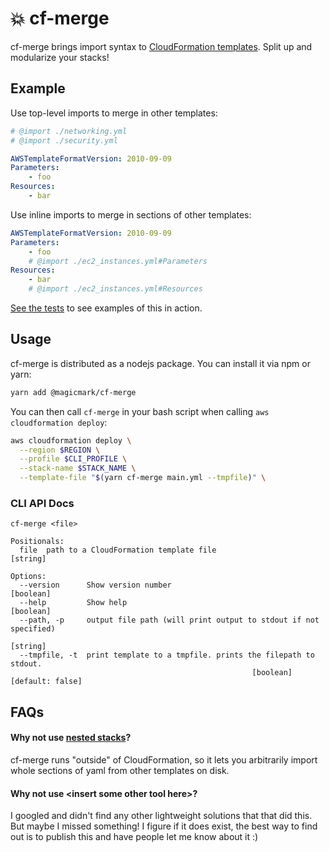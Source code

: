 # 💥 cf-merge

cf-merge brings import syntax to [CloudFormation templates](https://aws.amazon.com/cloudformation/). Split up and modularize your stacks!

## Example

Use top-level imports to merge in other templates:

```yaml
# @import ./networking.yml
# @import ./security.yml

AWSTemplateFormatVersion: 2010-09-09
Parameters:
    - foo
Resources:
    - bar
```

Use inline imports to merge in sections of other templates:

```yaml
AWSTemplateFormatVersion: 2010-09-09
Parameters:
    - foo
    # @import ./ec2_instances.yml#Parameters
Resources:
    - bar
    # @import ./ec2_instances.yml#Resources
```

[See the tests](./tests/test.js) to see examples of this in action.

## Usage

cf-merge is distributed as a nodejs package. You can install it via npm or yarn:

```sh
yarn add @magicmark/cf-merge
```

You can then call `cf-merge` in your bash script when calling `aws cloudformation deploy`:

```sh
aws cloudformation deploy \
  --region $REGION \
  --profile $CLI_PROFILE \
  --stack-name $STACK_NAME \
  --template-file "$(yarn cf-merge main.yml --tmpfile)" \
```

### CLI API Docs

```
cf-merge <file>

Positionals:
  file  path to a CloudFormation template file                          [string]

Options:
  --version      Show version number                                   [boolean]
  --help         Show help                                             [boolean]
  --path, -p     output file path (will print output to stdout if not specified)
                                                                        [string]
  --tmpfile, -t  print template to a tmpfile. prints the filepath to stdout.
                                                      [boolean] [default: false]
```

## FAQs

#### Why not use [nested stacks](https://docs.aws.amazon.com/AWSCloudFormation/latest/UserGuide/using-cfn-nested-stacks.html)?

cf-merge runs "outside" of CloudFormation, so it lets you arbitrarily import whole sections of yaml from other templates on disk.

#### Why not use \<insert some other tool here>?

I googled and didn't find any other lightweight solutions that that did this. But maybe I missed something! I figure if it does exist, the best way to find out is to publish this and have people let me know about it :)
